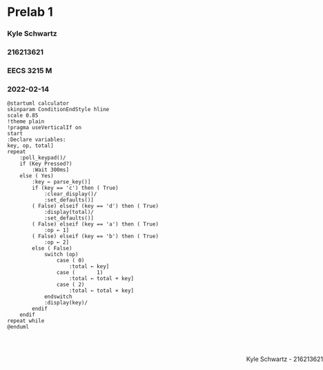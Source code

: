 # Prelab 1

### Kyle Schwartz

### 216213621

### EECS 3215 M

### 2022-02-14

<div style="page-break-before: always;"></div>
<p style="position: absolute; right: 0; top: 888px;">
Kyle Schwartz - 216213621
</p>

```plantuml
@startuml calculator
skinparam ConditionEndStyle hline
scale 0.85
!theme plain
!pragma useVerticalIf on
start
:Declare variables:
key, op, total]
repeat
    :poll_keypad()/
    if (Key Pressed?)
        :Wait 300ms]
    else ( Yes)
        :key ← parse_key()]
        if (key == 'c') then ( True)
            :clear_display()/
            :set_defaults()]
        ( False) elseif (key == 'd') then ( True)
            :display(total)/
            :set_defaults()]
        ( False) elseif (key == 'a') then ( True)
            :op ← 1]
        ( False) elseif (key == 'b') then ( True)
            :op ← 2]
        else ( False)
            switch (op)
                case ( 0)
                    :total ← key]
                case (       1)
                    :total ← total + key]
                case ( 2)
                    :total ← total × key]
            endswitch
            :display(key)/
        endif
    endif
repeat while
@enduml
```
